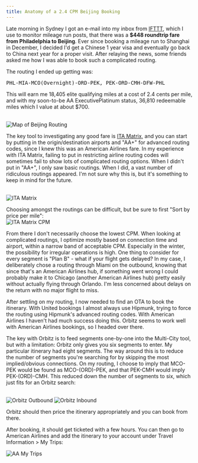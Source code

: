 ```yaml
---
title: Anatomy of a 2.4 CPM Beijing Booking
---
```


Late morning in Sydney I got an e-mail into my inbox from [IFTTT](https://ifttt.com/), which I use to monitor mileage run posts, that there was a **$448 roundtrip fare from Philadelphia to Beijing**. Ever since booking a mileage run to Shanghai in December, I decided I'd get a Chinese 1 year visa and eventually go back to China next year for a proper visit. After relaying the news, some friends asked me how I was able to book such a complicated routing.

The routing I ended up getting was:

<pre>PHL-MIA-MCO(Overnight)-ORD-PEK, PEK-ORD-CMH-DFW-PHL</pre>

This will earn me 18,405 elite qualifying miles at a cost of 2.4 cents per mile, and with my soon-to-be AA ExecutivePlatinum status, 36,810 redeemable miles which I value at about $700.

<br />

<img src="/blog/2013/10/05/anatomy-of-a-2-4-cpm-beijing-booking/gcmap.png" alt="Map of Beijing Routing" />

The key tool to investigating any good fare is [ITA Matrix](http://matrix.itasoftware.com/?showCostPerMile=true), and you can start by putting in the origin/destination airports and "AA+" for advanced routing codes, since I knew this was an American Airlines fare. In my experience with ITA Matrix, failing to put in restricting airline routing codes will sometimes fail to show lots of complicated routing options. When I didn't put in "AA+", I only saw basic routings. When I did, a vast number of ridiculous routings appeared. I'm not sure why this is, but it's something to keep in mind for the future.

<br />
<img src="/blog/2013/10/05/anatomy-of-a-2-4-cpm-beijing-booking/ita.png" alt="ITA Matrix" />

Choosing amongst the routings can be difficult, but be sure to first "Sort by price per mile":
<br />
<img src="/blog/2013/10/05/anatomy-of-a-2-4-cpm-beijing-booking/ita_cpm.png" alt="ITA Matrix CPM" />

From there I don't necessarily choose the lowest CPM. When looking at complicated routings, I optimize mostly based on connection time and airport, within a narrow band of acceptable CPM. Especially in the winter, the possibility for irregular operations is high. One thing to consider for every segment is "Plan B" - what if your flight gets delayed? In my case, I deliberately chose a routing through Miami on the outbound, knowing that since that's an American Airlines hub, if something went wrong I could probably make it to Chicago (another American Airlines hub) pretty easily without actually flying through Orlando. I'm less concerned about delays on the return with no major flight to miss.

After settling on my routing, I now needed to find an OTA to book the itinerary. With United bookings I almost always use Hipmunk, trying to force the routing using Hipmunk's advanced routing codes. With American Airlines I haven't had much success doing this. Orbitz seems to work well with American Airlines bookings, so I headed over there. 

The key with Orbitz is to feed segments one-by-one into the Multi-City tool, but with a limitation: Orbitz only gives you six segments to enter. My particular itinerary had eight segments. The way around this is to reduce the number of segments you're searching for by skipping the most implied/obvious connections. On my routing, I choose to imply that MCO-PEK would be found as MCO-(ORD)-PEK, and that PEK-CMH would imply PEK-(ORD)-CMH. This reduced down the number of segments to six, which just fits for an Orbitz search:


<br />
<img src="/blog/2013/10/05/anatomy-of-a-2-4-cpm-beijing-booking/orbitz_outbound.png" alt="Orbitz Outbound" />
<img src="/blog/2013/10/05/anatomy-of-a-2-4-cpm-beijing-booking/orbitz_inbound.png" alt="Orbitz Inbound" />

Orbitz should then price the itinerary appropriately and you can book from there.

After booking, it should get ticketed with a few hours. You can then go to American Airlines and add the itinerary to your account under Travel Information > My Trips:

<img src="/blog/2013/10/05/anatomy-of-a-2-4-cpm-beijing-booking/aa_my_trips.png" alt="AA My Trips" />

